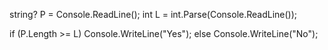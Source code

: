 string? P = Console.ReadLine();
int L = int.Parse(Console.ReadLine());

if (P.Length >= L)
    Console.WriteLine("Yes");
else
    Console.WriteLine("No");

    